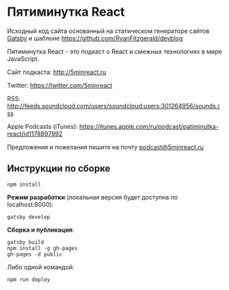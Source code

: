# Пятиминутка React

Исходный код сайта основанный на статическом генераторе сайтов [Gatsby](https://github.com/gatsbyjs/gatsby) и шаблоне https://github.com/RyanFitzgerald/devblog

Пятиминутка React - это подкаст о React и смежных технологиях в мире JavaScript.

Сайт подкаста: http://5minreact.ru

Twitter: https://twitter.com/5minreact

RSS: http://feeds.soundcloud.com/users/soundcloud:users:301264956/sounds.rss

Apple Podcasts (iTunes): https://itunes.apple.com/ru/podcast/patiminutka-react/id1178897992

Предложения и пожелания пишите на почту [podcast@5minreact.ru](mailto:podcast@5minreact.ru)

## Инструкции по сборке

```
npm install
```

**Режим разработки** (локальная версия будет доступна по localhost:8000):
```
gatsby develop
```

**Сборка и публикация**:
```
gatsby build
npm install -g gh-pages
gh-pages -d public
```

Либо одной командой:
```
npm run deploy
```

